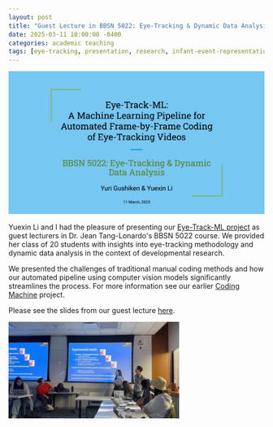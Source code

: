```yaml
---
layout: post
title: "Guest Lecture in BBSN 5022: Eye-Tracking & Dynamic Data Analysis"
date: 2025-03-11 10:00:00 -0400
categories: academic teaching
tags: [eye-tracking, presentation, research, infant-event-representations]
---
```


[![Slideshow Cover of Guest Lecture](/media/Screenshot%202025-03-21%20201549.png)](https://docs.google.com/presentation/d/19dn7Ofb3AKbYZue11uwxMFQ5_q7ibumn98WbwpployI/edit?usp=sharing) 

Yuexin Li and I had the pleasure of presenting our [Eye-Track-ML project](/academic/research/2025/03/04/Columbia-AI-Summit-poster-contribution.html) as guest lecturers in Dr. Jean Tang-Lonardo's BBSN 5022 course. We provided her class of 20 students with insights into eye-tracking methodology and dynamic data analysis in the context of developmental research.

We presented the challenges of traditional manual coding methods and how our automated pipeline using computer vision models significantly streamlines the process. For more information see our earlier [Coding Machine](/automation/tools/2025/01/04/Coding-Machine.html) project.

Please see the slides from our guest lecture [here](https://docs.google.com/presentation/d/19dn7Ofb3AKbYZue11uwxMFQ5_q7ibumn98WbwpployI/edit?usp=sharing). 

<img src="/media/VideoCapture_20250321-220031.jpg" alt="Lecture Capture" width="66.7%" />

